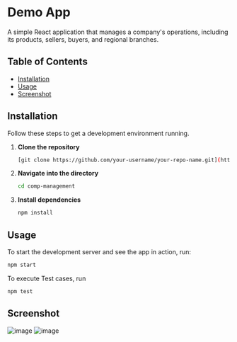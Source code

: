 # Demo App


A simple React application that manages a company's operations, including its products, sellers, buyers, and regional branches.

## Table of Contents

- [Installation](#installation)
- [Usage](#usage)
- [Screenshot](#screenshot)

## Installation

Follow these steps to get a development environment running.

1. **Clone the repository**

    ```bash
    [git clone https://github.com/your-username/your-repo-name.git](https://github.com/AnilXnmDrz/comp-management.git)
    ```

2. **Navigate into the directory**

    ```bash
    cd comp-management
    ```

3. **Install dependencies**

    ```bash
    npm install
    ```

## Usage

To start the development server and see the app in action, run:

```bash
npm start
```

To execute Test cases, run

```bash
npm test
```

## Screenshot
![image](https://github.com/AnilXnmDrz/comp-management/assets/61143364/ff087564-e35a-4207-a0e0-5ee7e06fb28b)
![image](https://github.com/AnilXnmDrz/comp-management/assets/61143364/6a51f9de-3462-488a-8e1a-e665cf85f7b6)


